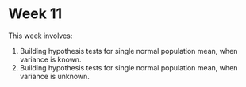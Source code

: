 # Week 11
This week involves:
1. Building hypothesis tests for single normal population mean, when variance is known.
2. Building hypothesis tests for single normal population mean, when variance is unknown.

